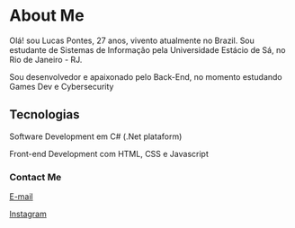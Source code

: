 <h1>About Me</h1>

Olá! sou Lucas Pontes, 27 anos, vivento atualmente no Brazil.
Sou estudante de Sistemas de Informação pela Universidade Estácio de Sá, no Rio de Janeiro - RJ.

Sou desenvolvedor e apaixonado pelo Back-End, no momento estudando Games Dev e Cybersecurity
<h2>Tecnologias</h2>

Software Development em C# (.Net plataform)

Front-end Development com HTML, CSS e Javascript

<h3>Contact Me</h3>
<a href="contatoapontes@hotmail.com">E-mail</a>

<a href="https://www.instagram.com/araujoponts/">Instagram</a>
